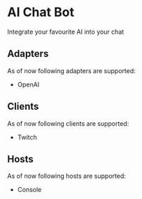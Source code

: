 # AI Chat Bot

Integrate your favourite AI into your chat

## Adapters

As of now following adapters are supported:

- OpenAI

## Clients

As of now following clients are supported:

- Twitch

## Hosts

As of now following hosts are supported:

- Console
